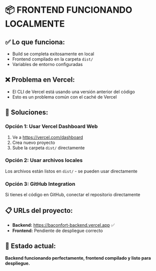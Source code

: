 # 📦 FRONTEND FUNCIONANDO LOCALMENTE

## ✅ Lo que funciona:
- Build se completa exitosamente en local
- Frontend compilado en la carpeta `dist/`
- Variables de entorno configuradas

## ❌ Problema en Vercel:
- El CLI de Vercel está usando una versión anterior del código
- Esto es un problema común con el caché de Vercel

## 🚀 Soluciones:

### Opción 1: Usar Vercel Dashboard Web
1. Ve a https://vercel.com/dashboard
2. Crea nuevo proyecto
3. Sube la carpeta `dist/` directamente

### Opción 2: Usar archivos locales
Los archivos están listos en `dist/` - se pueden usar directamente

### Opción 3: GitHub Integration
Si tienes el código en GitHub, conectar el repositorio directamente

## 📋 URLs del proyecto:
- **Backend:** https://baconfort-backend.vercel.app ✅
- **Frontend:** Pendiente de despliegue correcto

## 🎯 Estado actual:
**Backend funcionando perfectamente, frontend compilado y listo para despliegue.**
